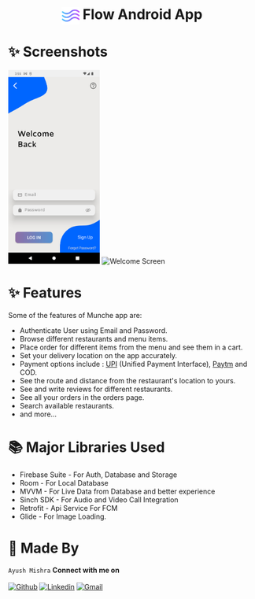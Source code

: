   
<h1 align="center"><img align="center" src="https://github.com/ayush8385/Flow/blob/master/app/src/main/res/drawable-v24/flow.png" alt="animated" width = 7%/> Flow Android App</h1>

# ✨ Screenshots

<p align="left">
  <img src="https://github.com/ayush8385/Flow/blob/master/screenshots/login.png" alt="Splash Scree" width = 37%/>
  <img src="https://github.com/ayush8385/Flow/tree/master/screenshots/welcome1.png" alt="Welcome Screen"
  width = 37% />
</p>

# ✨ Features

Some of the features of Munche app are:

- Authenticate User using Email and Password.
- Browse different restaurants and menu items.
- Place order for different items from the menu and see them in a cart.
- Set your delivery location on the app accurately.
- Payment options include : <a href="https://www.npci.org.in/what-we-do/upi/product-overview">UPI</a> (Unified Payment Interface), <a href="https://developer.paytm.com/docs/v1/android-sdk/">Paytm</a> and COD.
- See the route and distance from the restaurant's location to yours.
- See and write reviews for different restaurants.
- See all your orders in the orders page.
- Search available restaurants.
- and more...

# 📚 Major Libraries Used

- Firebase Suite - For Auth, Database and Storage
- Room - For Local Database
- MVVM - For Live Data from Database and better experience
- Sinch SDK - For Audio and Video Call Integration
- Retrofit - Api Service For FCM
- Glide - For Image Loading.

# 👨 Made By
`Ayush Mishra`
**Connect with me on**
</br>
</br>
[![Github](https://img.shields.io/badge/-Github-000?style=flat&logo=Github&logoColor=white)](https://github.com/ayush8385)
[![Linkedin](https://img.shields.io/badge/-LinkedIn-blue?style=flat&logo=Linkedin&logoColor=white)](https://www.linkedin.com/in/ayush8385/)
[![Gmail](https://img.shields.io/badge/-Gmail-c14438?style=flat&logo=Gmail&logoColor=white)](mailto:am838578@gmail.com)
